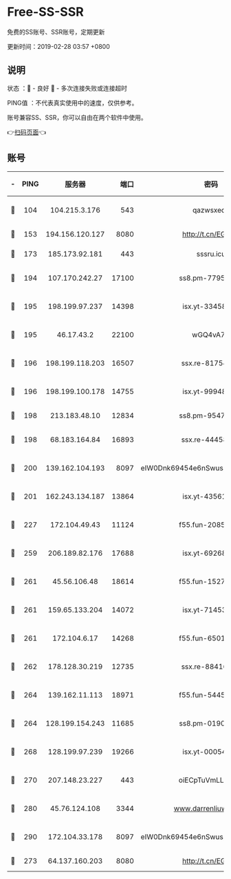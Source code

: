 # Free-SS-SSR

免费的SS账号、SSR账号，定期更新

更新时间：2019-02-28 03:57 +0800

## 说明

状态     ：🙂 - 良好 🙁 - 多次连接失败或连接超时

PING值   ：不代表真实使用中的速度，仅供参考。

账号兼容SS、SSR，你可以自由在两个软件中使用。

👉[扫码页面](https://liesauer.github.io/free-ss-ssr.github.io/)👈

## 账号

|-|PING|服务器|端口|密码|加密方式|区域|
|:----:|:----:|:-----:|-----:|:----:|:----:|:----:|
|🙂|104|104.215.3.176|543|qazwsxedc|aes-256-gcm|JP|
|🙂|153|194.156.120.127|8080|http://t.cn/EGJIyrl|rc4-md5|RU|
|🙂|173|185.173.92.181|443|sssru.icu|rc4-md5|RU|
|🙂|194|107.170.242.27|17100|ss8.pm-77954051|aes-256-cfb|US|
|🙂|195|198.199.97.237|14398|isx.yt-33458385|aes-256-cfb|US|
|🙂|195|46.17.43.2|22100|wGQ4vA7D|aes-256-gcm|RU|
|🙂|196|198.199.118.203|16507|ssx.re-81754626|aes-256-cfb|US|
|🙂|196|198.199.100.178|14755|isx.yt-99948210|aes-256-cfb|US|
|🙂|198|213.183.48.10|12834|ss8.pm-95470705|rc4-md5|RU|
|🙂|198|68.183.164.84|16893|ssx.re-44458033|aes-256-cfb|US|
|🙂|200|139.162.104.193|8097|eIW0Dnk69454e6nSwuspv9DmS201tQ0D|aes-256-cfb|JP|
|🙂|201|162.243.134.187|13864|isx.yt-43561347|aes-256-cfb|US|
|🙂|227|172.104.49.43|11124|f55.fun-20858205|aes-256-cfb|SG|
|🙂|259|206.189.82.176|17688|isx.yt-69268692|aes-256-cfb|SG|
|🙂|261|45.56.106.48|18614|f55.fun-15279736|aes-256-cfb|US|
|🙂|261|159.65.133.204|14072|isx.yt-71453790|aes-256-cfb|SG|
|🙂|261|172.104.6.17|14268|f55.fun-65015566|aes-256-cfb|US|
|🙂|262|178.128.30.219|12735|ssx.re-88416834|aes-256-cfb|SG|
|🙂|264|139.162.11.113|18971|f55.fun-54452704|aes-256-cfb|SG|
|🙂|264|128.199.154.243|11685|ss8.pm-01906462|aes-256-cfb|SG|
|🙂|268|128.199.97.239|19266|isx.yt-00054344|aes-256-cfb|SG|
|🙂|270|207.148.23.227|443|oiECpTuVmLLxk4Ts|aes-256-cfb|US|
|🙂|280|45.76.124.108|3344|www.darrenliuwei.com|aes-256-cfb|AU|
|🙂|290|172.104.33.178|8097|eIW0Dnk69454e6nSwuspv9DmS201tQ0D|aes-256-cfb|SG|
|🙂|273|64.137.160.203|8080|http://t.cn/EGJIyrl|rc4-md5|CA|
